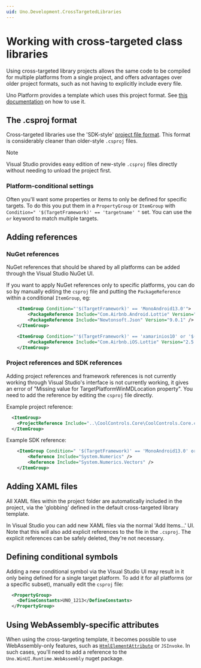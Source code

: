 ```yaml
---
uid: Uno.Development.CrossTargetedLibraries
---
```


# Working with cross-targeted class libraries

Using cross-targeted library projects allows the same code to be compiled for multiple platforms from a single project, and offers advantages over older project formats, such as not having to explicitly include every file.

Uno Platform provides a template which uses this project format. See [this documentation](xref:Guide.HowTo.Create-Control-Library) on how to use it.

## The .csproj format

Cross-targeted libraries use the 'SDK-style' [project file format](https://docs.microsoft.com/en-us/dotnet/core/tools/csproj). This format is considerably cleaner than older-style `.csproj` files.

> [!NOTE] 
> Visual Studio provides easy edition of new-style `.csproj` files directly without needing to unload the project first. 

### Platform-conditional settings

Often you'll want some properties or items to only be defined for specific targets. To do this you put them in a `PropertyGroup` or `ItemGroup` with `Condition=" '$(TargetFramework)' == 'targetname' "` set. You can use the `or` keyword to match multiple targets.


## Adding references

### NuGet references

NuGet references that should be shared by all platforms can be added through the Visual Studio NuGet UI.

If you want to apply NuGet references only to specific platforms, you can do so by manually editing the `csproj` file and putting the `PackageReference` within a conditional `ItemGroup`, eg:
```xml
	<ItemGroup Condition="'$(TargetFramework)' == 'MonoAndroid13.0'">
		<PackageReference Include="Com.Airbnb.Android.Lottie" Version="3.0.4" PrivateAssets="none" />
		<PackageReference Include="Newtonsoft.Json" Version="9.0.1" />
	</ItemGroup>

	<ItemGroup Condition="'$(TargetFramework)' == 'xamarinios10' or '$(TargetFramework)' == 'xamarinmac20'">
		<PackageReference Include="Com.Airbnb.iOS.Lottie" Version="2.5.11" PrivateAssets="none" />
	</ItemGroup>
```

### Project references and SDK references

Adding project references and framework references is not currently working through Visual Studio's interface is not currently working, it gives an error of "Missing value for TargetPlatformWinMDLocation property". You need to add the reference by editing the `csproj` file directly.

Example project reference:
```xml
  <ItemGroup>
    <ProjectReference Include="..\CoolControls.Core\CoolControls.Core.csproj" />
  </ItemGroup>
```

Example SDK reference:
```xml
	<ItemGroup Condition=" '$(TargetFramework)' == 'MonoAndroid13.0' or '$(TargetFramework)' == 'xamarinios10' or '$(TargetFramework)' == 'xamarinmac20' ">
		<Reference Include="System.Numerics" />
		<Reference Include="System.Numerics.Vectors" />
	</ItemGroup>
```

## Adding XAML files

All XAML files within the project folder are automatically included in the project, via the 'globbing' defined in the default cross-targeted library template.

In Visual Studio you can add new XAML files via the normal 'Add Items...' UI. Note that this will also add explicit references to the file in the `.csproj`. The explicit references can be safely deleted, they're not necessary.

## Defining conditional symbols

Adding a new conditional symbol via the Visual Studio UI may result in it only being defined for a single target platform. To add it for all platforms (or a specific subset), manually edit the `csproj` file:
```xml
  <PropertyGroup>
    <DefineConstants>UNO_1213</DefineConstants>
  </PropertyGroup>
```

## Using WebAssembly-specific attributes

When using the cross-targeting template, it becomes possible to use WebAssembly-only features, such as [`HtmlElementAttribute`](interop/wasm-javascript-1.md) or `JSInvoke`. In such cases, you'll need to add a reference to the `Uno.WinUI.Runtime.WebAssembly` nuget package.
